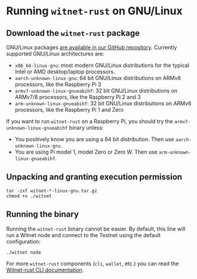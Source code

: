 # Running `witnet-rust` on GNU/Linux

## Download the `witnet-rust` package
GNU/Linux packages [are available in our GitHub repository][release]. Currently supported GNU/Linux architectures are:

- `x86_64-linux-gnu`: most modern GNU/Linux distributions for the typical Intel or AMD desktop/laptop processors.
- `aarch-unknown-linux-gnu`: 64 bit GNU/Linux distributions on ARMv8 processors, like the Raspberry Pi 3
- `armv7-unknown-linux-gnueabihf`: 32 bit GNU/Linux distributions on ARMv7/8 processors, like the Raspberry Pi 2 and 3
- `arm-unknown-linux-gnueabihf`: 32 bit GNU/Linux distributions on ARMv6 processors, like the Raspberry Pi 1 and Zero

If you want to run `witnet-rust` on a Raspberry Pi, you should try the `armv7-unknown-linux-gnueabihf` binary unless:
- You positively know you are using a 64 bit distribution. Then use `aarch-unknown-linux-gnu`.
- You are using Pi model 1, model Zero or Zero W. Then use `arm-unknown-linux-gnueabihf`.

## Unpacking and granting execution permission

```console
tar -zxf witnet-*-linux-gnu.tar.gz
chmod +x ./witnet
```

## Running the binary

Running the `witnet-rust` binary cannot be easier. By default, this line will run a Witnet node and connect to the
Testnet using the default configuration:

```console
./witnet node
```

For more `witnet-rust` components (`cli`, `wallet`, etc.) you can read the [Witnet-rust CLI documentation][CLI].

[release]: https://github.com/witnet/witnet-rust/releases/latest
[CLI]: /development/#cli